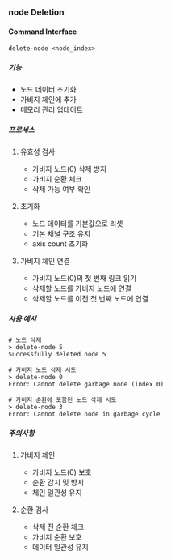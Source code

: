 ### node Deletion

#### Command Interface
```shell
delete-node <node_index>
```

##### 기능
- 노드 데이터 초기화
- 가비지 체인에 추가
- 메모리 관리 업데이트

##### 프로세스
1. 유효성 검사
   - 가비지 노드(0) 삭제 방지
   - 가비지 순환 체크
   - 삭제 가능 여부 확인

2. 초기화
   - 노드 데이터를 기본값으로 리셋
   - 기본 채널 구조 유지
   - axis count 초기화

3. 가비지 체인 연결
   - 가비지 노드(0)의 첫 번째 링크 읽기
   - 삭제할 노드를 가비지 노드에 연결
   - 삭제할 노드를 이전 첫 번째 노드에 연결

##### 사용 예시
```shell
# 노드 삭제
> delete-node 5
Successfully deleted node 5

# 가비지 노드 삭제 시도
> delete-node 0
Error: Cannot delete garbage node (index 0)

# 가비지 순환에 포함된 노드 삭제 시도
> delete-node 3
Error: Cannot delete node in garbage cycle
```

##### 주의사항
1. 가비지 체인
   - 가비지 노드(0) 보호
   - 순환 감지 및 방지
   - 체인 일관성 유지

2. 순환 검사
   - 삭제 전 순환 체크
   - 가비지 순환 보호
   - 데이터 일관성 유지 